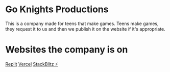 # Go Knights Productions
This is a company made for teens that make games. Teens make games, they request it to us and then we publish it on the website if it's appropriate.

# Websites the company is on
[Replit](https://gkp.goknightsproductions.repl.co)
[Vercel](https://gkp.vercel.app/)
[StackBlitz ⚡️](https://gkp.stackblitz.io/)
